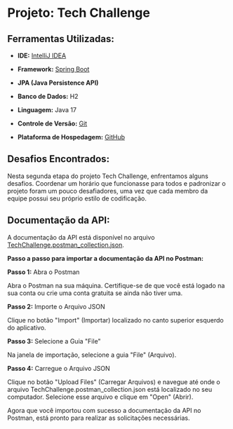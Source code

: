 # Projeto: Tech Challenge

## Ferramentas Utilizadas:

- **IDE:** [IntelliJ IDEA](https://www.jetbrains.com/idea/)
- **Framework:** [Spring Boot](https://spring.io/projects/spring-boot)
- **JPA (Java Persistence API)**
- **Banco de Dados:** H2

- **Linguagem:** Java 17
- **Controle de Versão:** [Git](https://git-scm.com/)
- **Plataforma de Hospedagem:** [GitHub](https://github.com/)

## Desafios Encontrados:

Nesta segunda etapa do projeto Tech Challenge, enfrentamos alguns desafios. Coordenar um horário que funcionasse para
todos e padronizar o projeto foram um pouco desafiadores, uma vez que cada membro da equipe possui seu próprio estilo de
codificação.

## Documentação da API:

A documentação da API está disponível no
arquivo [TechChallenge.postman_collection.json](TechChallenge.postman_collection(1).json).

**Passo a passo para importar a documentação da API no Postman:**

**Passo 1:** Abra o Postman

Abra o Postman na sua máquina. Certifique-se de que você está logado na sua conta ou crie uma conta gratuita se ainda
não tiver uma.

**Passo 2:** Importe o Arquivo JSON

Clique no botão "Import" (Importar) localizado no canto superior esquerdo do aplicativo.

**Passo 3:** Selecione a Guia "File"

Na janela de importação, selecione a guia "File" (Arquivo).

**Passo 4:** Carregue o Arquivo JSON

Clique no botão "Upload Files" (Carregar Arquivos) e navegue até onde o arquivo TechChallenge.postman_collection.json
está localizado no seu computador. Selecione esse arquivo e clique em "Open" (Abrir).

Agora que você importou com sucesso a documentação da API no Postman, está pronto para realizar as solicitações
necessárias.